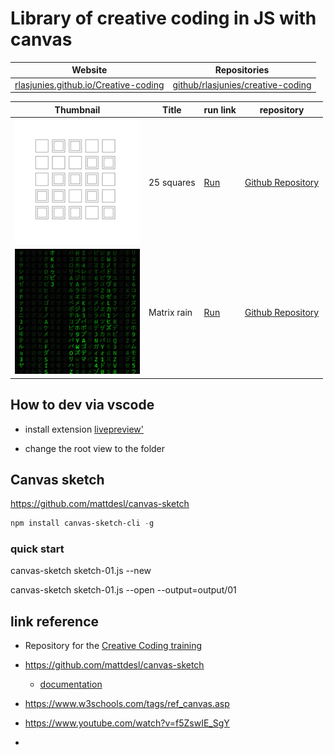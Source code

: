 # Library of creative coding in JS with canvas

|Website|Repositories|
|---|---|
|[rlasjunies.github.io/Creative-coding](https://rlasjunies.github.io/Creative-coding/)|[github/rlasjunies/creative-coding](https://github.com/rlasjunies/Creative-coding/)|


|Thumbnail      |Title             |run link    |repository   |
|-----------|----------------------|------------|-------------|
|<img src="./25squares/output/25squares.png" width="200"/>|25 squares|[Run](./25squares/25squares.html)|[Github Repository](https://github.com/rlasjunies/Creative-coding/tree/master/25squares)|
|<img src="./matrixrain/output/20211230.2032.png" width="200"/>|Matrix rain|[Run](./matrixrain/index.html)|[Github Repository](https://github.com/rlasjunies/creative-coding/tree/master/matrixrain)|




## How to dev via vscode

* install extension [livepreview'](https://marketplace.visualstudio.com/items?itemName=ms-vscode.live-server)

* change the root view to the folder


## Canvas sketch

https://github.com/mattdesl/canvas-sketch

```powershell
npm install canvas-sketch-cli -g
```

### quick start
canvas-sketch sketch-01.js --new

canvas-sketch sketch-01.js --open --output=output/01

## link reference
* Repository for the [Creative Coding training](https://www.domestika.org/fr/courses/2729-codage-creatif-creez-des-elements-visuels-avec-javascript/units/9668-fondamentaux)

* https://github.com/mattdesl/canvas-sketch
  * [documentation](https://github.com/mattdesl/canvas-sketch/blob/master/docs/README.md)

* https://www.w3schools.com/tags/ref_canvas.asp

* https://www.youtube.com/watch?v=f5ZswIE_SgY

* 
